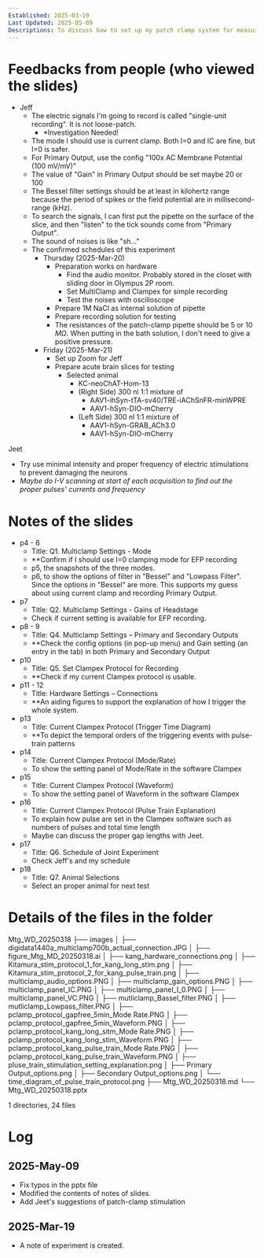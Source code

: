 ```yaml
---
Established: 2025-03-19
Last Updated: 2025-05-09
Descriptions: To discuss how to set up my patch clamp system for measuring extracellular potentials of striatal ChIs
---
```

# Feedbacks from people (who viewed the slides)
- Jeff
	- The electric signals I'm going to record is called "single-unit recording". It is not loose-patch.
		- *Investigation Needed!
	- The mode I should use is current clamp. Both I=0 and IC are fine, but I=0 is safer.
	- For Primary Output, use the config "100x AC Membrane Potential (100 mV/mV)"
	- The value of "Gain" in Primary Output should be set maybe 20 or 100
	- The Bessel filter settings should be at least in kilohertz range because the period of spikes or the field potential are in millisecond-range (kHz).
	- To search the signals, I can first put the pipette on the surface of the slice, and then "listen" to the tick sounds come from "Primary Output".
	- The sound of noises is like "sh..."
	- The confirmed schedules of this experiment
		- Thursday (2025-Mar-20)
			- Preparation works on hardware
				-  Find the audio monitor. Probably stored in the closet with sliding door in Olympus 2P room.
				-  Set MultiClamp and Clampex for simple recording
				-  Test the noises with oscilloscope
			- Prepare 1M NaCl as internal solution of pipette
			- Prepare recording solution for testing
			- The resistances of the patch-clamp pipette should be 5 or 10 $M\Omega$. When putting in the bath solution, I don't need to give a positive pressure. 
		- Friday (2025-Mar-21)
			-  Set up Zoom for Jeff
			- Prepare acute brain slices for testing
				- Selected animal
					- KC-neoChAT-Hom-13
					- (Right Side) 300 nl 1:1 mixture of 
						- AAV1-ihSyn-tTA-sv40/TRE-iAChSnFR-minWPRE
						- AAV1-hSyn-DIO-mCherry
					- (Left Side) 300 nl 1:1 mixture of 
						- AAV1-hSyn-GRAB_ACh3.0
						- AAV1-hSyn-DIO-mCherry

Jeet
- Try use minimal intensity and proper frequency of electric stimulations to prevent damaging the neurons
- *Maybe do I-V scanning at start of each acquisition to find out the proper pulses' currents and frequency*
# Notes of the slides
- p4 - 6 
	- Title: Q1. Multiclamp Settings - Mode
	- **Confirm if I should use I=0 clamping mode for EFP recording
	- p5, the snapshots of the three modes.
	- p6, to show the options of filter in "Bessel" and "Lowpass Filter". Since the options in "Bessel" are more. This supports my guess about using current clamp and recording Primary Output.
- p7 
	- Title: Q2. Multiclamp Settings - Gains of Headstage
	- Check if current setting is available for EFP recording.
- p8 - 9
	- Title: Q4. Multiclamp Settings – Primary and Secondary Outputs
	- **Check the config options (in pop-up menu) and Gain setting (an entry in the tab) in both Primary and Secondary Output
- p10 
	- Title: Q5. Set Clampex Protocol for Recording
	- **Check if my current Clampex protocol is usable.
- p11 - 12 
	- Title: Hardware Settings – Connections
	- **An aiding figures to support the explanation of how I trigger the whole system.
- p13
	- Title: Current Clampex Protocol (Trigger Time Diagram)
	- **To depict the temporal orders of the triggering events with pulse-train patterns
- p14
	- Title: Current Clampex Protocol (Mode/Rate)
	- To show the setting panel of Mode/Rate in the software Clampex
- p15
	- Title: Current Clampex Protocol (Waveform)
	- To show the setting panel of Waveform in the software Clampex
- p16
	- Title: Current Clampex Protocol (Pulse Train Explanation)
	- To explain how pulse are set in the Clampex software such as numbers of pulses and total time length
	- Maybe can discuss the proper gap lengths with Jeet.
- p17
	- Title: Q6. Schedule of Joint Experiment
	- Check Jeff's and my schedule
- p18
	- Title: Q7. Animal Selections
	- Select an proper animal for next test

# Details of the files in the folder
Mtg_WD_20250318
├── images
│   ├── digidata1440a_multiclamp700b_actual_connection.JPG
│   ├── figure_Mtg_MD_20250318.ai
│   ├── kang_hardware_connections.png
│   ├── Kitamura_stim_protocol_1_for_kang_long_stim.png
│   ├── Kitamura_stim_protocol_2_for_kang_pulse_train.png
│   ├── multiclamp_audio_options.PNG
│   ├── multiclamp_gain_options.PNG
│   ├── multiclamp_panel_IC.PNG
│   ├── multiclamp_panel_I_0.PNG
│   ├── multiclamp_panel_VC.PNG
│   ├── mutliclamp_Bassel_filter.PNG
│   ├── mutliclamp_Lowpass_filter.PNG
│   ├── pclamp_protocol_gapfree_5min_Mode Rate.PNG
│   ├── pclamp_protocol_gapfree_5min_Waveform.PNG
│   ├── pclamp_protocol_kang_long_sitm_Mode Rate.PNG
│   ├── pclamp_protocol_kang_long_stim_Waveform.PNG
│   ├── pclamp_protocol_kang_pulse_train_Mode Rate.PNG
│   ├── pclamp_protocol_kang_pulse_train_Waveform.PNG
│   ├── pluse_train_stimulation_setting_explanation.png
│   ├── Primary Output_options.png
│   ├── Secondary Output_options.png
│   └── time_diagram_of_pulse_train_protocol.png
├── Mtg_WD_20250318.md
└── Mtg_WD_20250318.pptx

1 directories, 24 files

# Log
## 2025-May-09
- Fix typos in the pptx file
- Modified the contents of notes of slides.
- Add Jeet's suggestions of patch-clamp stimulation
## 2025-Mar-19
- A note of experiment is created.